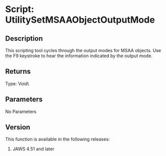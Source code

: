 # Script: UtilitySetMSAAObjectOutputMode

## Description

This scripting tool cycles through the output modes for MSAA objects.
Use the F9 keystroke to hear the information indicated by the output
mode.

## Returns

Type: Void\

## Parameters

No Parameters

## Version

This function is available in the following releases:

1.  JAWS 4.51 and later
